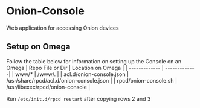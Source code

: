 # Onion-Console
Web application for accessing Onion devices

## Setup on Omega
Follow the table below for information on setting up the Console on an Omega
| Repo File or Dir | Location on Omega           |
| ------------- | -------------|
| www/*     | /www/. |
| acl.d/onion-console.json      | /usr/share/rpcd/acl.d/onion-console.json      |
| rpcd/onion-console.sh | /usr/libexec/rpcd/onion-console      |

Run `/etc/init.d/rpcd restart` after copying rows 2 and 3
